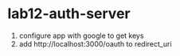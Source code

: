 # lab12-auth-server

1. configure app with google to get keys
2. add http://localhost:3000/oauth to redirect_uri
